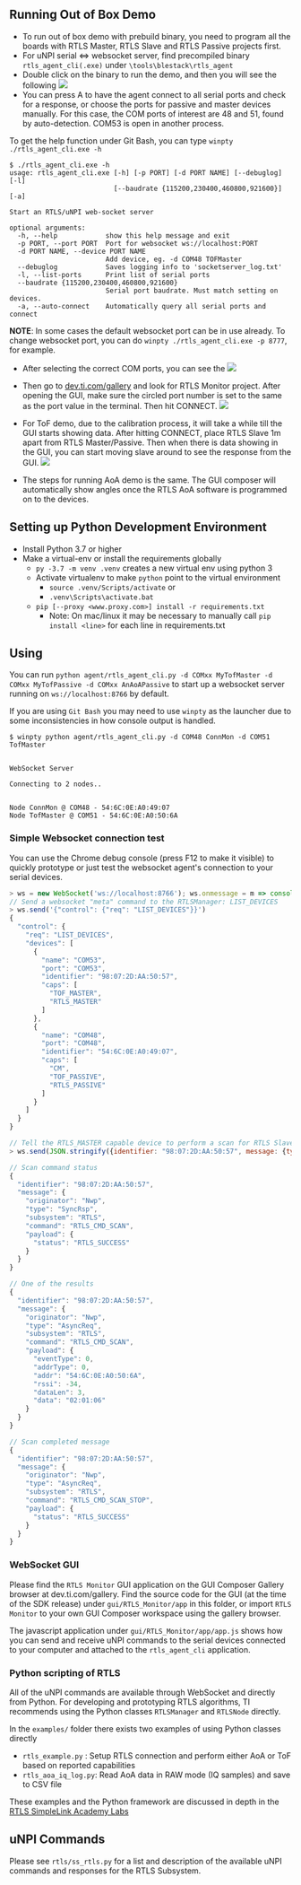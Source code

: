 ## Running Out of Box Demo
* To run out of box demo with prebuild binary, you need to program all the boards
with RTLS Master, RTLS Slave and RTLS Passive projects first.
* For uNPI serial <=> websocket server, find precompiled binary `rtls_agent_cli(.exe)` under `\tools\blestack\rtls_agent`
* Double click on the binary to run the demo, and then you will see the following
![](resource/rtls_agent_cli_binary.png)
* You can press A to have the agent connect to all serial ports and check for a response, or choose
  the ports for passive and master devices manually. For this case, the COM ports of interest
  are 48 and 51, found by auto-detection. COM53 is open in another process.

To get the help function under Git Bash, you can type
`winpty ./rtls_agent_cli.exe -h`
```text
$ ./rtls_agent_cli.exe -h
usage: rtls_agent_cli.exe [-h] [-p PORT] [-d PORT NAME] [--debuglog] [-l]
                          [--baudrate {115200,230400,460800,921600}] [-a]

Start an RTLS/uNPI web-socket server

optional arguments:
  -h, --help            show this help message and exit
  -p PORT, --port PORT  Port for websocket ws://localhost:PORT
  -d PORT NAME, --device PORT NAME
                        Add device, eg. -d COM48 TOFMaster
  --debuglog            Saves logging info to 'socketserver_log.txt'
  -l, --list-ports      Print list of serial ports
  --baudrate {115200,230400,460800,921600}
                        Serial port baudrate. Must match setting on devices.
  -a, --auto-connect    Automatically query all serial ports and connect
```

**NOTE**: In some cases the default websocket port can be in use already. To change websocket port, you can do `winpty ./rtls_agent_cli.exe -p 8777`, for example.

* After selecting the correct COM ports, you can see the
![](resource/rtls_agent_cli_running.png)

* Then go to [dev.ti.com/gallery](https://dev.ti.com/gallery/) and look for RTLS Monitor project.
After opening the GUI, make sure the circled port number is set to the same
as the port value in the terminal. Then hit CONNECT.
![](resource/rtls_monitor_startup.png)

* For ToF demo, due to the calibration process, it will take a while
till the GUI starts showing data. After hitting CONNECT, place RTLS Slave 1m apart from RTLS Master/Passive.
Then when there is data showing in the GUI, you can start moving slave around to see the response from the GUI.
![](resource/rtls_monitor_running.png)

* The steps for running AoA demo is the same. The GUI composer will automatically show angles once the RTLS AoA software is programmed
on to the devices.


## Setting up Python Development Environment
* Install Python 3.7 or higher
* Make a virtual-env or install the requirements globally
  * `py -3.7 -m venv .venv` creates a new virtual env using python 3
  * Activate virtualenv to make `python` point to the virtual environment
    * `source .venv/Scripts/activate` or
    * `.venv\Scripts\activate.bat`
  * `pip [--proxy <www.proxy.com>] install -r requirements.txt`
    * Note: On mac/linux it may be necessary to manually call `pip install <line>`
            for each line in requirements.txt

## Using

You can run `python agent/rtls_agent_cli.py -d COMxx MyTofMaster -d COMxx
MyTofPassive -d COMxx AnAoAPassive` to start up a websocket server running on
`ws://localhost:8766` by default.

If you are using `Git Bash` you may need to use `winpty` as the launcher due to
some inconsistencies in how console output is handled.

```
$ winpty python agent/rtls_agent_cli.py -d COM48 ConnMon -d COM51 TofMaster


WebSocket Server

Connecting to 2 nodes..


Node ConnMon @ COM48 - 54:6C:0E:A0:49:07
Node TofMaster @ COM51 - 54:6C:0E:A0:50:6A

```

### Simple Websocket connection test

You can use the Chrome debug console (press F12 to make it visible)
to quickly prototype or just test the websocket agent's connection to your
serial devices.

```js
> ws = new WebSocket('ws://localhost:8766'); ws.onmessage = m => console.log(JSON.stringify(JSON.parse(m.data), null, 2)); ws.onclose = () => console.log('closed');
// Send a websocket "meta" command to the RTLSManager: LIST_DEVICES
> ws.send('{"control": {"req": "LIST_DEVICES"}}')
{
  "control": {
    "req": "LIST_DEVICES",
    "devices": [
      {
        "name": "COM53",
        "port": "COM53",
        "identifier": "98:07:2D:AA:50:57",
        "caps": [
          "TOF_MASTER",
          "RTLS_MASTER"
        ]
      },
      {
        "name": "COM48",
        "port": "COM48",
        "identifier": "54:6C:0E:A0:49:07",
        "caps": [
          "CM",
          "TOF_PASSIVE",
          "RTLS_PASSIVE"
        ]
      }
    ]
  }
}

// Tell the RTLS_MASTER capable device to perform a scan for RTLS Slave devices
> ws.send(JSON.stringify({identifier: "98:07:2D:AA:50:57", message: {type: "SyncReq", subsystem: "RTLS", command: "RTLS_CMD_SCAN", payload: {}}}))

// Scan command status
{
  "identifier": "98:07:2D:AA:50:57",
  "message": {
    "originator": "Nwp",
    "type": "SyncRsp",
    "subsystem": "RTLS",
    "command": "RTLS_CMD_SCAN",
    "payload": {
      "status": "RTLS_SUCCESS"
    }
  }
}

// One of the results
{
  "identifier": "98:07:2D:AA:50:57",
  "message": {
    "originator": "Nwp",
    "type": "AsyncReq",
    "subsystem": "RTLS",
    "command": "RTLS_CMD_SCAN",
    "payload": {
      "eventType": 0,
      "addrType": 0,
      "addr": "54:6C:0E:A0:50:6A",
      "rssi": -34,
      "dataLen": 3,
      "data": "02:01:06"
    }
  }
}

// Scan completed message
{
  "identifier": "98:07:2D:AA:50:57",
  "message": {
    "originator": "Nwp",
    "type": "AsyncReq",
    "subsystem": "RTLS",
    "command": "RTLS_CMD_SCAN_STOP",
    "payload": {
      "status": "RTLS_SUCCESS"
    }
  }
}
```

### WebSocket GUI

Please find the `RTLS Monitor` GUI application on the GUI Composer Gallery
browser at dev.ti.com/gallery. Find the source code for the GUI (at the time of
the SDK release) under `gui/RTLS_Monitor/app` in this folder, or import `RTLS
Monitor` to your own GUI Composer workspace using the gallery browser.

The javascript application under `gui/RTLS_Monitor/app/app.js` shows how you can
send and receive uNPI commands to the serial devices connected to your computer
and attached to the `rtls_agent_cli` application.

### Python scripting of RTLS

All of the uNPI commands are available through WebSocket and directly from
Python. For developing and prototyping RTLS algorithms, TI recommends using
the Python classes `RTLSManager` and `RTLSNode` directly.

In the `examples/` folder there exists two examples of using Python classes directly

 * `rtls_example.py` : Setup RTLS connection and perform either AoA or ToF based on reported capabilities
 * `rtls_aoa_iq_log.py`: Read AoA data in RAW mode (IQ samples) and save to CSV file

These examples and the Python framework are discussed in depth in the
[RTLS SimpleLink Academy Labs](http://dev.ti.com/tirex/#/?link=Software%2FSimpleLink%20CC2640R2%20SDK%2FSimpleLink%20Academy)

## uNPI Commands

Please see `rtls/ss_rtls.py` for a list and description of the available uNPI
commands and responses for the RTLS Subsystem.
